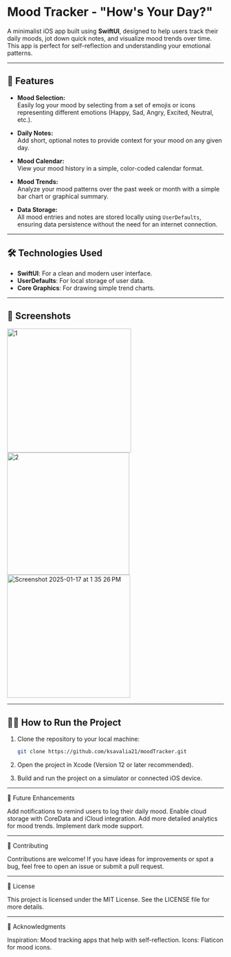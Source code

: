 # Mood Tracker - "How's Your Day?"  

A minimalist iOS app built using **SwiftUI**, designed to help users track their daily moods, jot down quick notes, and visualize mood trends over time. This app is perfect for self-reflection and understanding your emotional patterns.  

---

## 🚀 Features  

- **Mood Selection:**  
  Easily log your mood by selecting from a set of emojis or icons representing different emotions (Happy, Sad, Angry, Excited, Neutral, etc.).  

- **Daily Notes:**  
  Add short, optional notes to provide context for your mood on any given day.  

- **Mood Calendar:**  
  View your mood history in a simple, color-coded calendar format.  

- **Mood Trends:**  
  Analyze your mood patterns over the past week or month with a simple bar chart or graphical summary.  

- **Data Storage:**  
  All mood entries and notes are stored locally using `UserDefaults`, ensuring data persistence without the need for an internet connection.  

---

## 🛠️ Technologies Used  

- **SwiftUI**: For a clean and modern user interface.  
- **UserDefaults**: For local storage of user data.  
- **Core Graphics**: For drawing simple trend charts.  

---

## 📱 Screenshots  
<img width="288" alt="1" src="https://github.com/user-attachments/assets/22662bcc-29e0-4918-8347-a9937b15dc4d" />
<img width="284" alt="2" src="https://github.com/user-attachments/assets/01ed1116-cfc0-4abc-ba82-c26724d97e7a" />
<img width="286" alt="Screenshot 2025-01-17 at 1 35 26 PM" src="https://github.com/user-attachments/assets/472bea6d-7b8a-4050-abf4-1c6112333a02" />


---

## 🧑‍💻 How to Run the Project  

1. Clone the repository to your local machine:  
   ```bash
   git clone https://github.com/ksavalia21/moodTracker.git

2. Open the project in Xcode (Version 12 or later recommended).

3. Build and run the project on a simulator or connected iOS device.

---

🌟 Future Enhancements

Add notifications to remind users to log their daily mood.
Enable cloud storage with CoreData and iCloud integration.
Add more detailed analytics for mood trends.
Implement dark mode support.

---

🤝 Contributing

Contributions are welcome! If you have ideas for improvements or spot a bug, feel free to open an issue or submit a pull request.

---

📜 License

This project is licensed under the MIT License. See the LICENSE file for more details.

---

📝 Acknowledgments

Inspiration: Mood tracking apps that help with self-reflection.
Icons: Flaticon for mood icons.
